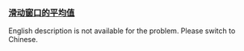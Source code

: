 ### [滑动窗口的平均值](https://leetcode.com/problems/qIsx9U)

<p>English description is not available for the problem. Please switch to Chinese.</p>
